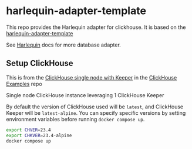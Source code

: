 # harlequin-adapter-template

This repo provides the Harlequin adapter for clickhouse.
It is based on the [harlequin-adapter-template](https://github.com/tconbeer/harlequin-adapter-template)

See [Harlequin](https://harlequin.sh) docs for more database adapter.

## Setup ClickHouse

This is from the [ClickHouse single node with Keeper](https://github.com/ClickHouse/examples/blob/main/docker-compose-recipes/recipes/ch-1S_1K/README.md) in the [ClickHouse Examples](https://github.com/ClickHouse/examples) repo

Single node ClickHouse instance leveraging 1 ClickHouse Keeper

By default the version of ClickHouse used will be `latest`, and ClickHouse Keeper
will be `latest-alpine`. You can specify specific versions by setting environment
variables before running `docker compose up`.

```bash
export CHVER=23.4
export CHKVER=23.4-alpine
docker compose up
```
